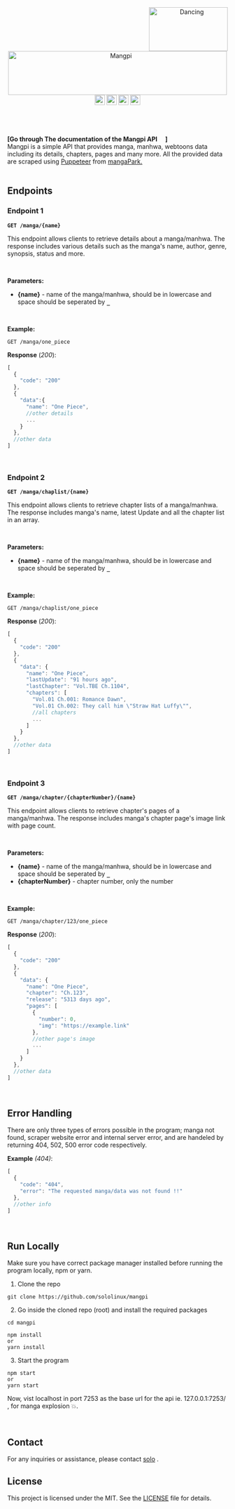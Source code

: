 <div align="center">
  <img src="https://media.giphy.com/media/3NnnS6Q8hVPZC/giphy.gif" alt="Dancing" width="180" height="100" align="right">
    <div align="center">
        <img src="https://media.giphy.com/media/Ej3SUBjzCqhJ1mf0VT/giphy.gif" width="500" height="100" alt="Mangpi"><br>
        <img src="https://img.shields.io/badge/Mangpi_api-blue" height="23">
        <img src="https://img.shields.io/badge/v1.0.0-blue" height="23">
        <img src="https://img.shields.io/badge/manga-scraper-purple" height="23">
        <img src="https://img.shields.io/badge/api-Documentation-blue" height="23">
    </div>
</div>
<br><br><br>


**[Go through The documentation of the Mangpi API <img src="https://img.shields.io/badge/v1.0.0-blue" height="15">]**<br>
Mangpi is a simple API that provides manga, manhwa, webtoons data including its details, chapters, pages and many more. All the provided data are scraped using [Puppeteer](https://github.com/puppeteer/puppeteer) from [mangaPark.](https://mangapark.net)
<br><br>

## Endpoints

### Endpoint 1

**`GET /manga/{name}`**

This endpoint allows clients to retrieve details about a manga/manhwa. The response includes various details such as the manga's name, author, genre, synopsis, status and more.

<br>

**Parameters:**
- **{name}** - name of the manga/manhwa, should be in lowercase and space should be seperated by **` _ `** 

<br>

**Example:**
```
GET /manga/one_piece
```

**Response** (*200*):

```js
[
  {
    "code": "200"
  },
  {
    "data":{
      "name": "One Piece",
      //other details
      ...
    }
  },
  //other data
]
```
<br>

### Endpoint 2

**`GET /manga/chaplist/{name}`**

This endpoint allows clients to retrieve chapter lists of a manga/manhwa. The response includes manga's name, latest Update and all the chapter list in an array.

<br>

**Parameters:**
- **{name}** - name of the manga/manhwa, should be in lowercase and space should be seperated by **` _ `** 

<br>

**Example:**
```
GET /manga/chaplist/one_piece
```

**Response** (*200*):

```js
[
  {
    "code": "200"
  },
  {
    "data": {
      "name": "One Piece",
      "lastUpdate": "91 hours ago",
      "lastChapter": "Vol.TBE Ch.1104",
      "chapters": [
        "Vol.01 Ch.001: Romance Dawn",
        "Vol.01 Ch.002: They call him \"Straw Hat Luffy\"",
        //all chapters
        ...
      ]
    }
  },
  //other data
]
```
<br>

### Endpoint 3

**`GET /manga/chapter/{chapterNumber}/{name}`**

This endpoint allows clients to retrieve chapter's pages of a manga/manhwa. The response includes manga's chapter page's image link with page count.

<br>

**Parameters:**
- **{name}** - name of the manga/manhwa, should be in lowercase and space should be seperated by **` _ `**
- **{chapterNumber}** - chapter number, only the number  

<br>

**Example:**
```
GET /manga/chapter/123/one_piece
```

**Response** (*200*):

```js
[
  {
    "code": "200"
  },
  {
    "data": {
      "name": "One Piece",
      "chapter": "Ch.123",
      "release": "5313 days ago",
      "pages": [
        {
          "number": 0,
          "img": "https://example.link"
        },
        //other page's image
        ...
      ]
    }
  },
  //other data
]
```
<br>

## Error Handling

There are only three types of errors possible in the program; manga not found, scraper website error and internal server error, and are handeled by returning 404, 502, 500 error code respectively. 

**Example** *(404)*:
```js
[
  {
    "code": "404",
    "error": "The requested manga/data was not found !!"
  },
  //other info
]
```
<br>

## Run Locally <img src="https://img.shields.io/badge/For linux-blue" height="17">

Make sure you have correct package manager installed before running the program locally, npm or yarn.  

1. Clone the repo
```
git clone https://github.com/sololinux/mangpi
```

2. Go inside the cloned repo (root) and install the required packages
```
cd mangpi

npm install
or
yarn install
```

3. Start the program
```
npm start
or
yarn start
```

Now, vist localhost in port 7253 as the base url for the api ie. 127.0.0.1:7253/ , for manga explosion 💥.

<br>

## Contact

For any inquiries or assistance, please contact [solo](mailto:chauraj345r@gmail.com) .

## License

This project is licensed under the MIT. See the [LICENSE](./LICENSE) file for details.

